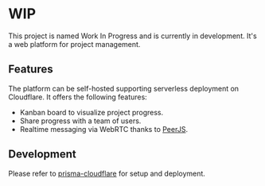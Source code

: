 # WIP

This project is named Work In Progress and is currently in development. It's a web platform for project management.

## Features

The platform can be self-hosted supporting serverless deployment on Cloudflare. It offers the following features:

- Kanban board to visualize project progress.
- Share progress with a team of users.
- Realtime messaging via WebRTC thanks to [PeerJS](https://github.com/peers).

## Development

Please refer to [prisma-cloudflare](https://github.com/becem-gharbi/prisma-cloudflare) for setup and deployment.

